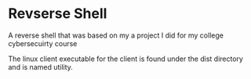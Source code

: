# Revserse Shell

A reverse shell that was based on my a project I did for my college cybersecuirty course

The linux client executable for the client is found under the dist directory and is named utility.
